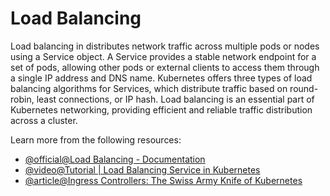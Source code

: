 # Load Balancing

Load balancing in distributes network traffic across multiple pods or nodes using a Service object. A Service provides a stable network endpoint for a set of pods, allowing other pods or external clients to access them through a single IP address and DNS name. Kubernetes offers three types of load balancing algorithms for Services, which distribute traffic based on round-robin, least connections, or IP hash. Load balancing is an essential part of Kubernetes networking, providing efficient and reliable traffic distribution across a cluster.

Learn more from the following resources:

- [@official@Load Balancing - Documentation](https://kubernetes.io/docs/concepts/services-networking/ingress/#load-balancing)
- [@video@Tutorial | Load Balancing Service in Kubernetes](https://www.youtube.com/watch?v=xCsz9IOt-fs)
- [@article@Ingress Controllers: The Swiss Army Knife of Kubernetes](https://thenewstack.io/ingress-controllers-the-swiss-army-knife-of-kubernetes/)
